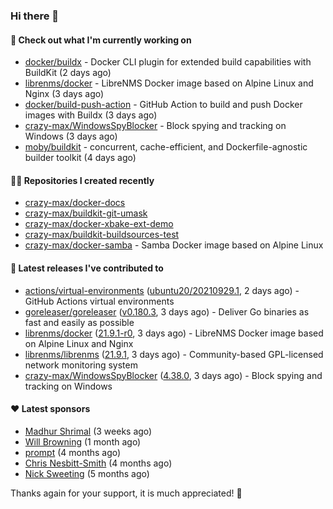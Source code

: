 ### Hi there 👋

#### 👷 Check out what I'm currently working on

- [docker/buildx](https://github.com/docker/buildx) - Docker CLI plugin for extended build capabilities with BuildKit (2 days ago)
- [librenms/docker](https://github.com/librenms/docker) - LibreNMS Docker image based on Alpine Linux and Nginx (3 days ago)
- [docker/build-push-action](https://github.com/docker/build-push-action) - GitHub Action to build and push Docker images with Buildx (3 days ago)
- [crazy-max/WindowsSpyBlocker](https://github.com/crazy-max/WindowsSpyBlocker) - Block spying and tracking on Windows (3 days ago)
- [moby/buildkit](https://github.com/moby/buildkit) - concurrent, cache-efficient, and Dockerfile-agnostic builder toolkit (4 days ago)

#### 👨‍💻 Repositories I created recently

- [crazy-max/docker-docs](https://github.com/crazy-max/docker-docs)
- [crazy-max/buildkit-git-umask](https://github.com/crazy-max/buildkit-git-umask)
- [crazy-max/docker-xbake-ext-demo](https://github.com/crazy-max/docker-xbake-ext-demo)
- [crazy-max/buildkit-buildsources-test](https://github.com/crazy-max/buildkit-buildsources-test)
- [crazy-max/docker-samba](https://github.com/crazy-max/docker-samba) - Samba Docker image based on Alpine Linux

#### 🚀 Latest releases I've contributed to

- [actions/virtual-environments](https://github.com/actions/virtual-environments) ([ubuntu20/20210929.1](https://github.com/actions/virtual-environments/releases/tag/ubuntu20%2F20210929.1), 2 days ago) - GitHub Actions virtual environments
- [goreleaser/goreleaser](https://github.com/goreleaser/goreleaser) ([v0.180.3](https://github.com/goreleaser/goreleaser/releases/tag/v0.180.3), 3 days ago) - Deliver Go binaries as fast and easily as possible
- [librenms/docker](https://github.com/librenms/docker) ([21.9.1-r0](https://github.com/librenms/docker/releases/tag/21.9.1-r0), 3 days ago) - LibreNMS Docker image based on Alpine Linux and Nginx
- [librenms/librenms](https://github.com/librenms/librenms) ([21.9.1](https://github.com/librenms/librenms/releases/tag/21.9.1), 3 days ago) - Community-based GPL-licensed network monitoring system
- [crazy-max/WindowsSpyBlocker](https://github.com/crazy-max/WindowsSpyBlocker) ([4.38.0](https://github.com/crazy-max/WindowsSpyBlocker/releases/tag/4.38.0), 3 days ago) - Block spying and tracking on Windows

#### ❤️ Latest sponsors
- [Madhur Shrimal](https://github.com/shrimalmadhur) (3 weeks ago)
- [Will Browning](https://github.com/willbrowningme) (1 month ago)
- [prompt](https://github.com/pr-mpt) (4 months ago)
- [Chris Nesbitt-Smith](https://github.com/chrisns) (4 months ago)
- [Nick Sweeting](https://github.com/pirate) (5 months ago)

Thanks again for your support, it is much appreciated! 🙏
